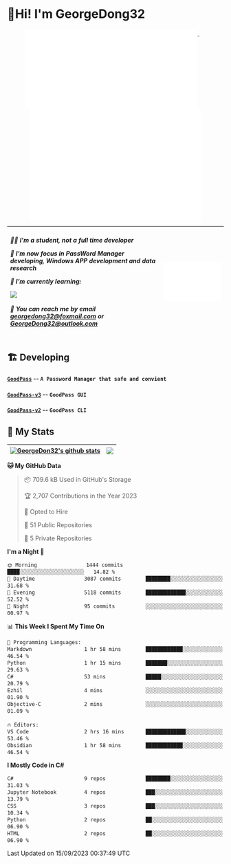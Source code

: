 # 👋Hi! I'm GeorgeDong32
<p align="center">
  <a href="#">
    <img width="400" align="top" src="https://github.com/GeorgeDong32/GeorgeDong32/blob/main/metrics.classic.svg" />
  </a>
  &emsp;
  <a href="#">
    <img width="400" align="top" src="https://github.com/GeorgeDong32/GeorgeDong32/blob/main/metrics.achievements.svg" />
  </a>
</p>

| <h5 align="left"> <p>🧑‍🎓 I'm a student, not a full time developer</p> <p>👀 I’m now focus in PassWord Manager developing, Windows APP development and data research</p> <p>📖 I’m currently learning:</p> <p><img height="28" src="https://skillicons.dev/icons?i=cs,c,cpp,matlab,cmake,py,dotnet,unity" /></p> <p>💬 You can reach me by email georgedong32@foxmail.com or GeorgeDong32@outlook.com</p></h5> | <img width="450" alt="my-commit-calendar" src="https://github.com/GeorgeDong32/GeorgeDong32/blob/main/metrics.plugin.isocalendar.svg" > |
| ------------- | ------------- |

## 🏗️ Developing
#### [`GoodPass`](https://github.com/GeorgeDong32/GoodPass) -- `A Password Manager that safe and convient`
#### [`GoodPass-v3`](https://github.com/GeorgeDong32/GoodPass-v3) -- `GoodPass GUI`
#### [`GoodPass-v2`](https://github.com/GeorgeDong32/GoodPass-v2) -- `GoodPass CLI`

## 🚀 My Stats

| <a href="https://github.com/GeorgeDong32/github-readme-stats"><img align="center" src="https://github-readme-stats-georgedong32.vercel.app/api?username=GeorgeDong32&show_icons=true&bg_color=45,34558b,FFFFFF&title_color=FFFFFF&icon_color=F5DF4D&hide_border=1" alt="GeorgeDon32's github stats" /></a> | <a href="https://github.com/GeorgeDong32/github-readme-stats"><img align="center" height="192" src="https://github-readme-stats-georgedong32.vercel.app/api/top-langs/?username=GeorgeDong32&layout=compact&bg_color=45,FFFFFF,34558b&title_color=555555&hide_border=1&langs_count=7&size_weight=0.3&count_weight=0.7&exclude_repo=IntelliCar" /></a> |
| ------------- | ------------- |


<!--START_SECTION:waka-->
**🐱 My GitHub Data** 

> 📦 709.6 kB Used in GitHub's Storage 
 > 
> 🏆 2,707 Contributions in the Year 2023
 > 
> 💼 Opted to Hire
 > 
> 📜 51 Public Repositories 
 > 
> 🔑 5 Private Repositories 
 > 
**I'm a Night 🦉** 

```text
🌞 Morning                1444 commits        ████░░░░░░░░░░░░░░░░░░░░░   14.82 % 
🌆 Daytime                3087 commits        ████████░░░░░░░░░░░░░░░░░   31.68 % 
🌃 Evening                5118 commits        █████████████░░░░░░░░░░░░   52.52 % 
🌙 Night                  95 commits          ░░░░░░░░░░░░░░░░░░░░░░░░░   00.97 % 
```


📊 **This Week I Spent My Time On** 

```text
💬 Programming Languages: 
Markdown                 1 hr 58 mins        ████████████░░░░░░░░░░░░░   46.54 % 
Python                   1 hr 15 mins        ███████░░░░░░░░░░░░░░░░░░   29.63 % 
C#                       53 mins             █████░░░░░░░░░░░░░░░░░░░░   20.79 % 
Ezhil                    4 mins              ░░░░░░░░░░░░░░░░░░░░░░░░░   01.90 % 
Objective-C              2 mins              ░░░░░░░░░░░░░░░░░░░░░░░░░   01.09 % 

🔥 Editors: 
VS Code                  2 hrs 16 mins       █████████████░░░░░░░░░░░░   53.46 % 
Obsidian                 1 hr 58 mins        ████████████░░░░░░░░░░░░░   46.54 % 
```

**I Mostly Code in C#** 

```text
C#                       9 repos             ████████░░░░░░░░░░░░░░░░░   31.03 % 
Jupyter Notebook         4 repos             ███░░░░░░░░░░░░░░░░░░░░░░   13.79 % 
CSS                      3 repos             ███░░░░░░░░░░░░░░░░░░░░░░   10.34 % 
Python                   2 repos             ██░░░░░░░░░░░░░░░░░░░░░░░   06.90 % 
HTML                     2 repos             ██░░░░░░░░░░░░░░░░░░░░░░░   06.90 % 
```




 Last Updated on 15/09/2023 00:37:49 UTC
<!--END_SECTION:waka-->

